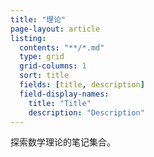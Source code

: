 ```yaml
---
title: "理论"
page-layout: article
listing:
  contents: "**/*.md"
  type: grid
  grid-columns: 1
  sort: title
  fields: [title, description]
  field-display-names:
    title: "Title"
    description: "Description"
---
```


探索数学理论的笔记集合。
